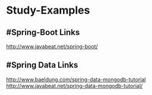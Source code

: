 # Study-Examples

#Spring-Boot Links
----------------------------
http://www.javabeat.net/spring-boot/


#Spring Data Links
----------------------------------------
http://www.baeldung.com/spring-data-mongodb-tutorial
http://www.javabeat.net/spring-data-mongodb-tutorial/
